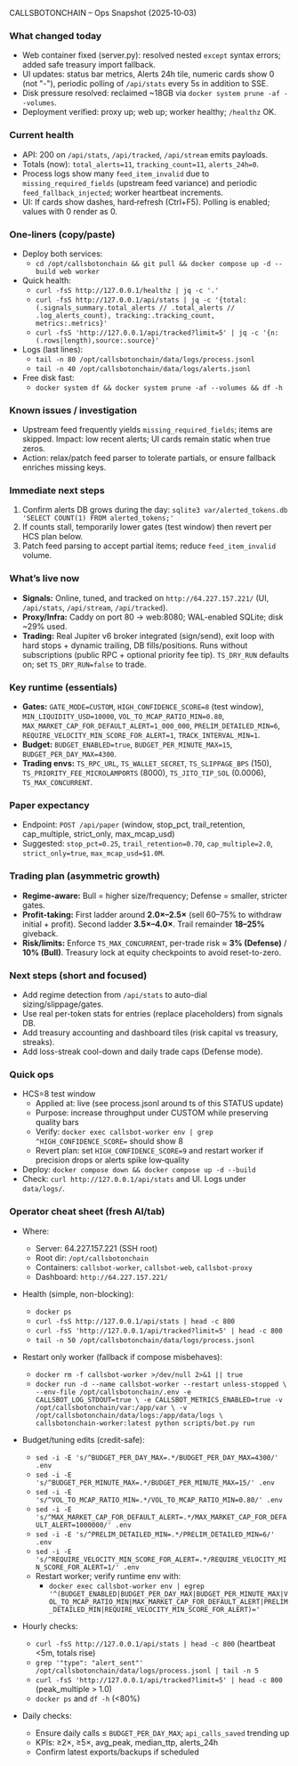 CALLSBOTONCHAIN – Ops Snapshot (2025‑10‑03)

### What changed today
- Web container fixed (server.py): resolved nested `except` syntax errors; added safe treasury import fallback.
- UI updates: status bar metrics, Alerts 24h tile, numeric cards show 0 (not "-"), periodic polling of `/api/stats` every 5s in addition to SSE.
- Disk pressure resolved: reclaimed ~18GB via `docker system prune -af --volumes`.
- Deployment verified: proxy up; web up; worker healthy; `/healthz` OK.

### Current health
- API: 200 on `/api/stats`, `/api/tracked`, `/api/stream` emits payloads.
- Totals (now): `total_alerts=11`, `tracking_count=11`, `alerts_24h=0`.
- Process logs show many `feed_item_invalid` due to `missing_required_fields` (upstream feed variance) and periodic `feed_fallback_injected`; worker heartbeat increments.
- UI: If cards show dashes, hard‑refresh (Ctrl+F5). Polling is enabled; values with 0 render as 0.

### One‑liners (copy/paste)
- Deploy both services:
  - `cd /opt/callsbotonchain && git pull && docker compose up -d --build web worker`
- Quick health:
  - `curl -fsS http://127.0.0.1/healthz | jq -c '.'`
  - `curl -fsS http://127.0.0.1/api/stats | jq -c '{total:(.signals_summary.total_alerts // .total_alerts // .log_alerts_count), tracking:.tracking_count, metrics:.metrics}'`
  - `curl -fsS 'http://127.0.0.1/api/tracked?limit=5' | jq -c '{n:(.rows|length),source:.source}'`
- Logs (last lines):
  - `tail -n 80 /opt/callsbotonchain/data/logs/process.jsonl`
  - `tail -n 40 /opt/callsbotonchain/data/logs/alerts.jsonl`
- Free disk fast:
  - `docker system df && docker system prune -af --volumes && df -h`

### Known issues / investigation
- Upstream feed frequently yields `missing_required_fields`; items are skipped. Impact: low recent alerts; UI cards remain static when true zeros.
- Action: relax/patch feed parser to tolerate partials, or ensure fallback enriches missing keys.

### Immediate next steps
1) Confirm alerts DB grows during the day: `sqlite3 var/alerted_tokens.db 'SELECT COUNT(1) FROM alerted_tokens;'`
2) If counts stall, temporarily lower gates (test window) then revert per HCS plan below.
3) Patch feed parsing to accept partial items; reduce `feed_item_invalid` volume.


### What’s live now
- **Signals:** Online, tuned, and tracked on `http://64.227.157.221/` (UI, `/api/stats`, `/api/stream`, `/api/tracked`).
- **Proxy/Infra:** Caddy on port 80 → web:8080; WAL-enabled SQLite; disk ~29% used.
- **Trading:** Real Jupiter v6 broker integrated (sign/send), exit loop with hard stops + dynamic trailing, DB fills/positions. Runs without subscriptions (public RPC + optional priority fee tip). `TS_DRY_RUN` defaults on; set `TS_DRY_RUN=false` to trade.

### Key runtime (essentials)
- **Gates:** `GATE_MODE=CUSTOM`, `HIGH_CONFIDENCE_SCORE=8` (test window), `MIN_LIQUIDITY_USD=10000`, `VOL_TO_MCAP_RATIO_MIN=0.80`, `MAX_MARKET_CAP_FOR_DEFAULT_ALERT=1_000_000`, `PRELIM_DETAILED_MIN=6`, `REQUIRE_VELOCITY_MIN_SCORE_FOR_ALERT=1`, `TRACK_INTERVAL_MIN=1`.
- **Budget:** `BUDGET_ENABLED=true`, `BUDGET_PER_MINUTE_MAX=15`, `BUDGET_PER_DAY_MAX=4300`.
- **Trading envs:** `TS_RPC_URL`, `TS_WALLET_SECRET`, `TS_SLIPPAGE_BPS` (150), `TS_PRIORITY_FEE_MICROLAMPORTS` (8000), `TS_JITO_TIP_SOL` (0.0006), `TS_MAX_CONCURRENT`.

### Paper expectancy
- Endpoint: `POST /api/paper` (window, stop_pct, trail_retention, cap_multiple, strict_only, max_mcap_usd)
- Suggested: `stop_pct=0.25`, `trail_retention=0.70`, `cap_multiple=2.0`, `strict_only=true`, `max_mcap_usd=$1.0M`.

### Trading plan (asymmetric growth)
- **Regime-aware:** Bull = higher size/frequency; Defense = smaller, stricter gates.
- **Profit-taking:** First ladder around **2.0×–2.5×** (sell 60–75% to withdraw initial + profit). Second ladder **3.5×–4.0×**. Trail remainder **18–25%** giveback.
- **Risk/limits:** Enforce `TS_MAX_CONCURRENT`, per-trade risk ≈ **3% (Defense)** / **10% (Bull)**. Treasury lock at equity checkpoints to avoid reset-to-zero.

### Next steps (short and focused)
- Add regime detection from `/api/stats` to auto-dial sizing/slippage/gates.
- Use real per-token stats for entries (replace placeholders) from signals DB.
- Add treasury accounting and dashboard tiles (risk capital vs treasury, streaks).
- Add loss-streak cool-down and daily trade caps (Defense mode).

### Quick ops
- HCS=8 test window
  - Applied at: live (see process.jsonl around ts of this STATUS update)
  - Purpose: increase throughput under CUSTOM while preserving quality bars
  - Verify: `docker exec callsbot-worker env | grep ^HIGH_CONFIDENCE_SCORE=` should show 8
  - Revert plan: set `HIGH_CONFIDENCE_SCORE=9` and restart worker if precision drops or alerts spike low‑quality
- Deploy: `docker compose down && docker compose up -d --build`
- Check: `curl http://127.0.0.1/api/stats` and UI. Logs under `data/logs/`.

### Operator cheat sheet (fresh AI/tab)
- Where:
  - Server: 64.227.157.221 (SSH root)
  - Root dir: `/opt/callsbotonchain`
  - Containers: `callsbot-worker`, `callsbot-web`, `callsbot-proxy`
  - Dashboard: `http://64.227.157.221/`

- Health (simple, non-blocking):
  - `docker ps`
  - `curl -fsS http://127.0.0.1/api/stats | head -c 800`
  - `curl -fsS 'http://127.0.0.1/api/tracked?limit=5' | head -c 800`
  - `tail -n 50 /opt/callsbotonchain/data/logs/process.jsonl`

- Restart only worker (fallback if compose misbehaves):
  - `docker rm -f callsbot-worker >/dev/null 2>&1 || true`
  - `docker run -d --name callsbot-worker --restart unless-stopped \
     --env-file /opt/callsbotonchain/.env -e CALLSBOT_LOG_STDOUT=true \
     -e CALLSBOT_METRICS_ENABLED=true -v /opt/callsbotonchain/var:/app/var \
     -v /opt/callsbotonchain/data/logs:/app/data/logs \
     callsbotonchain-worker:latest python scripts/bot.py run`

- Budget/tuning edits (credit-safe):
  - `sed -i -E 's/^BUDGET_PER_DAY_MAX=.*/BUDGET_PER_DAY_MAX=4300/' .env`
  - `sed -i -E 's/^BUDGET_PER_MINUTE_MAX=.*/BUDGET_PER_MINUTE_MAX=15/' .env`
  - `sed -i -E 's/^VOL_TO_MCAP_RATIO_MIN=.*/VOL_TO_MCAP_RATIO_MIN=0.80/' .env`
  - `sed -i -E 's/^MAX_MARKET_CAP_FOR_DEFAULT_ALERT=.*/MAX_MARKET_CAP_FOR_DEFAULT_ALERT=1000000/' .env`
  - `sed -i -E 's/^PRELIM_DETAILED_MIN=.*/PRELIM_DETAILED_MIN=6/' .env`
  - `sed -i -E 's/^REQUIRE_VELOCITY_MIN_SCORE_FOR_ALERT=.*/REQUIRE_VELOCITY_MIN_SCORE_FOR_ALERT=1/' .env`
  - Restart worker; verify runtime env with:
    - `docker exec callsbot-worker env | egrep '^(BUDGET_ENABLED|BUDGET_PER_DAY_MAX|BUDGET_PER_MINUTE_MAX|VOL_TO_MCAP_RATIO_MIN|MAX_MARKET_CAP_FOR_DEFAULT_ALERT|PRELIM_DETAILED_MIN|REQUIRE_VELOCITY_MIN_SCORE_FOR_ALERT)='`

- Hourly checks:
  - `curl -fsS http://127.0.0.1/api/stats | head -c 800` (heartbeat <5m, totals rise)
  - `grep '"type": "alert_sent"' /opt/callsbotonchain/data/logs/process.jsonl | tail -n 5`
  - `curl -fsS 'http://127.0.0.1/api/tracked?limit=5' | head -c 800` (peak_multiple > 1.0)
  - `docker ps` and `df -h` (<80%)

- Daily checks:
  - Ensure daily calls ≤ `BUDGET_PER_DAY_MAX`; `api_calls_saved` trending up
  - KPIs: ≥2×, ≥5×, avg_peak, median_ttp, alerts_24h
  - Confirm latest exports/backups if scheduled